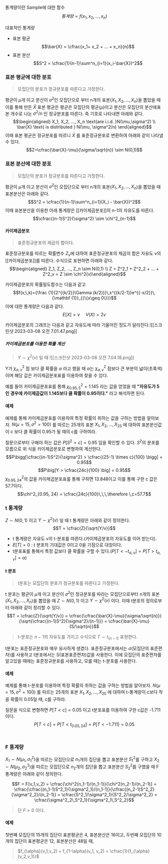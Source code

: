 통계량이란 Sample에 대한 함수
$$통계량 = f(x_1, x_2, ..., x_n)$$

대표적인 통계량
* 표본 평균
	$$\bar{X} = \cfrac{x_1+ x_2 + ... + x_n}{n}$$
* 표본 분산
	$$S^2 = \cfrac{1}{n-1}\sum^n_{i=1}(x_i-\bar{X})^2$$

### 표본 평균에 대한 분포
> 모집단의 분포가 정규분포를 따른다고 가정한다.

평균이 $\mu$개 이고 분산이 $\sigma^2$인 모집단으로 부터 n개의 표본($X_1, X_2, ..., X_n$)을 뽑았을 때 이를 통해 만든 $\bar{X}$ 표본 평균은 평균은 모집단의 평균($\mu$)이고 분산은 모집단의 분산에표본 개수로 나눈 $\sigma^2/n$ 인 정규분포를 따른다. 즉 기호로 나타내면 아래와 같다.
$$\begin{aligned} X_1, X_2, ..., X_n \text{are i.i.d. }N(\mu,\sigma^2) \\ \bar{X} \text{ is distributed } N(\mu, \sigma^2/n) \end{aligned}$$
이때 표본 평균은 정규분포를 따르니 $\bar{X}$ 를 표준정규분포로 변환하여 아래와 같이 나타낼 수 있다.
$$Z=\cfrac{\bar{X}-\mu}{\sigma/\sqrt{n}} \sim N(0,1)$$

### 표본 분산에 대한 분포
> 모집단의 분포가 정규분포를 따른다고 가정한다.

평균이 $\mu$개 이고 분산이 $\sigma^2$인 모집단으로 부터 n개의 표본($X_1, X_2, ..., X_n$)을 뽑았을 때 표본분산은 아래와 같다.
$$S^2 = \cfrac{1}{n-1}\sum^n_{i=1}(X_i - \bar{X})^2$$
이때 표본분산을 이용한 아래 통계량은 [[카이제곱분포]]의 n-1의 자유도를 따른다.
$$\cfrac{(n-1)S^2}{\sigma^2} \sim \chi^2_{n-1}$$


#### 카이제곱분포
> 표준정규분포의 제곱의 합이다.

표준정규분포를 따르는 확률변수 $Z_v$에 대하여 표준정규분포의 제곱의 합은 자유도 v의 [[카이제곱분포]]를 따른다.
수식으로 표현하면 아래와 같다.
$$\begin{aligned} Z_1, Z_2, ..., Z_n \sim N(0,1) \\
Z = Z^2_1 + Z^2_2 + ... + Z^2_v = Z \sim \chi^2(v)\end{aligned}$$


카이제곱분포의 확률밀도함수는 다음과 같고
$$f(x;\,k)={\frac {1}{2^{{k/2}}\Gamma (k/2)}}\,x^{{k/2-1}}e^{{-x/2}}\,{\mathbf {1}}_{{\{x\geq 0\}}}$$
이에 대한 통계량은 다음과 같다.
$$E[X] = v\,\,\,\,\,\,\,\,V(X) = 2v$$


카이제곱분포의 그래프는 다음과 같고 자유도에 따라 기울어진 정도가 달라진다.![[스크린샷 2023-03-08 오전 7.01.47.png]]

##### 카이제곱분포를 이용한 확률 계산
> $Y \sim \chi^2(v)$ 일 때
![[스크린샷 2023-03-08 오전 7.04.18.png]]

Y가 $\chi^2_{\alpha, v}$ 점 보다 클 확률을 $\alpha$ 라고 했을 때 $\alpha$는 $\chi^2_{\alpha, v}$ 점보다 큰 부분의 넓이(초록색)이며 해당 값은 카이제곱분포표를 이용하여 찾을 수 있다.

예를 들어 카이제곱분포표를 통해 $\chi^2_{0.95, 5} = 1.145$ 라는 값을 얻었을 때 **"자유도가 5인 경우에 카이제곱값이 1.145보다 클 확률이 0.95이다."** 라고 해석하면 된다. 

#### 예제

예제를 통해 카이제곱분포를 이용하여 특정 확률의 취하는 값을 구하는 방법을 알아보자.
$N(\mu = 15, \sigma^2 = 100)$ 를 따르는 25개의 표본 $X_1, X_2, ..., X_{25}$ 에 대하여 표본분산값이 c 보다 클 확률이 0.95가 될 때의 c를 구하여라.

질문으로부터 구해야 하는 값은 $P[S^2 > c] = 0.95$  임을 확인할 수 있다. 
$S^2$의 분포를 모름으로 위 식을 카이제곱분포로 변형하여 계산한다.
$$P\bigg[\cfrac{(n-1)S^2}{\sigma^2} > \cfrac{(25-1) \times c}{100} \bigg] = 0.95$$
$$P\big[Y > \cfrac{24c}{100} \big] = 0.95$$
$\chi^2_{0.95, 24}$의 값을 카이제곱분포표를 통해 구하면 13.848이고 이를 통해 구한 c 값은 57.7이다. 
$$\chi^2_{0.95, 24} = \cfrac{24c}{100}\,\,\,\therefore \,c=57.7$$


### t 통계량
$Z \sim N(0,1)$ 이고 $Y \sim \chi^2(v)$ 일 때 t 통계량은 아래와 같이 정의한다.
$$T = \cfrac{Z}{\sqrt{Y/v}}$$
* t 통계량은 자유도 v의 t-분포를 따른다.(카이제곱분포의 자유도를 이어 받는다).
* $E[T] = 0$ : t 분포의 기대값은 0이고 0을 기점으로 대칭이다.
* t분포표를 통해서 특정 값보다 클 확률을 구할 수 있다.($P[T < -t_{\alpha, v}] = P[T > t_{\alpha, v}] = \alpha$)


#### t 분포

> t분포는 모집단의 분포가 정규분포를 따른다고 가정한다.

t 분포는 평균이 $\mu$개 이고 분산이 $\sigma^2$인 정규분포를 따라는 모집단으로부터 n개의 표본($X_1, X_2, ..., X_n$)을 뽑았을 때 $Z \sim N(0,1)$ 이고 $Y \sim \chi^2(v)$ 이다. 이때 t분포의 정의로부터 아래와 같이 정리할 수 있다.
$$T = \cfrac{Z}{\sqrt{Y/v}} = \cfrac{\cfrac{\bar{X}-\mu}{\sigma/\sqrt{n}}}{\sqrt{\cfrac{(n-1)S^2}{\sigma^2}/(n-1)}} = \cfrac{\bar{X}-\mu}{S/\sqrt{n}}$$

>t-분포는 $n-1$의 자유도를 가지고 수식으로 $T \sim t_{(n-1)}$ 표현한다.

t분포는 표준정규분포와 매우 유사하게 생겼다. 표준정규분포에서는 $\sigma$(모집단의 표준편차)를 사용하고 t분포에서는 S(표본표준편차)값을 사용한다. 이에 모집단의 표준편차를 알고있을 때에는 표준정규분포를 사용하고, 모를 때는 t-분포를 사용한다. 

#### 예제
예제를 통해 t-분포를 이용하여 특정 확률의 취하는 값을 구하는 방법을 알아보자.
$N(\mu = 15, \sigma^2 = 100)$ 를 따르는 25개의 표본 $X_1, X_2, ..., X_{25}$ 에 대하여 t-통계량이 c보다 작을 확률이 0.05일 때, c를 구하라.

질문을 식으로 변형하면 $P[T <  c] = 0.05$  이고 t분포표를 이용하여 구한 c값은 -1.711이다.
$$P[T <  c] = P[T <  t_{0.05, 24}] = P[T <  -1.711] =  0.05$$
<br>
### F 통계량
$X_1 \sim N(\mu_1, \sigma^2_1)$을 따르는 모집단으로 $n_1$개의 집단을 뽑고 표본분산 $S^2_1$를 구하고
$X_2 \sim N(\mu_2, \sigma^2_2)$을 따르는 모집단으로 $n_2$개의 집단을 뽑고 표본분산 $S^2_2$를 구했을 때
F 통계량은 아래와 같이 정의한다.

$$F = F(v_1,v_2) = \cfrac{\chi^2(n_1-1)/(n_1-1)}{\chi^2(n_2-1)/(n_2-1)} = \cfrac{\cfrac{(n_1-1)S^2_1}{\sigma^2_1}/(n_1-1)}{\cfrac{(n_2-1)S^2_2}{\sigma^2_2}/(n_2-1)} = \cfrac{S^2_1/\sigma^2_1}{S^2_2/\sigma^2_2} = \cfrac{\sigma^2_2\,S^2_1}{\sigma^2_1\,S^2_2}$$
> 단 $F > 0$ 이다.

#### 예제
첫번째 모집단의 15개의 집단이 표본평균은 4, 표본분산은 16이고, 두번째 모집단의 10개의 집단이 표본평균은 12, 표본분산은 48일 때,


>$f_{\alpha}(v_1,v_2) = f_{1-\alpha}(v_1, v_2) = \cfrac{1}{f_{\alpha}(v_2,v_1)}$
